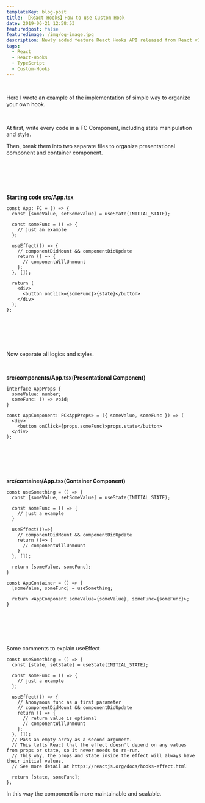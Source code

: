 ```yaml
---
templateKey: blog-post
title: 【React Hooks】How to use Custom Hook
date: 2019-06-21 12:58:53
featuredpost: false
featuredimage: /img/og-image.jpg
description: Newly added feature React Hooks API released from React v16.8
tags:
  - React
  - React-Hooks
  - TypeScript
  - Custom-Hooks
---
```


<!-- TODO: Add featuredimage -->

<br>

Here I wrote an example of the implementation of simple way to organize your own hook.

<br>

At first, write every code in a FC Component, including state manipulation and style.

Then, break them into two separate files to organize presentational component and container component.

<div style="margin-bottom: 100px"></div>

**Starting code src/App.tsx**

```tsx
const App: FC = () => {
  const [someValue, setSomeValue] = useState(INITIAL_STATE);

  const someFunc = () => {
    // just an example
  };

  useEffect(() => {
    // componentDidMount && componentDidUpdate
    return () => {
      // componentWillUnmount
    };
  }, []);

  return (
    <div>
      <button onClick={someFunc}>{state}</button>
    </div>
  );
};
```

<div style="margin-bottom: 100px"></div>

Now separate all logics and styles.

<br>

**src/components/App.tsx(Presentational Component)**

```tsx
interface AppProps {
  someValue: number;
  someFunc: () => void;
}

const AppComponent: FC<AppProps> = ({ someValue, someFunc }) => (
  <div>
    <button onClick={props.someFunc}>props.state</button>
  </div>
);
```

<div style="margin-bottom: 100px"></div>

**src/container/App.tsx(Container Component)**

```tsx
const useSomething = () => {
  const [someValue, setSomeValue] = useState(INITIAL_STATE);

  const someFunc = () => {
    // just a example
  }

  useEffect(()=>{
    // componentDidMount && componentDidUpdate
    return ()=> {
      // componentWillUnmount
    }
  }, []);

  return [someValue, someFunc];
}

const AppContainer = () => {
  [someValue, someFunc] = useSomething;

  return <AppComponent someValue={someValue}, someFunc={someFunc}>;
}
```

<div style="margin-bottom: 100px"></div>

Some comments to explain useEffect

```tsx
const useSomething = () => {
  const [state, setState] = useState(INITIAL_STATE);

  const someFunc = () => {
    // just a example
  };

  useEffect(() => {
    // Anonymous func as a first parameter
    // componentDidMount && componentDidUpdate
    return () => {
      // return value is optional
      // componentWillUnmount
    };
  }, []);
  // Pass an empty array as a second argument.
  // This tells React that the effect doesn't depend on any values from props or state, so it never needs to re-run.
  // This way, the props and state inside the effect will always have their initial values.
  // See more detail at https://reactjs.org/docs/hooks-effect.html

  return [state, someFunc];
};
```

In this way the component is more maintainable and scalable.
